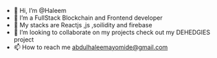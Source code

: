 - 👋 Hi, I’m @Haleem
- 👀 I’m a FullStack Blockchain and  Frontend developer
- 🌱 My stacks are Reactjs ,js ,soilidity and firebase
- 💞️ I’m looking to collaborate on my projects  check out my DEHEDGIES project
- 📫 How to reach me abdulhaleemayomide@gmail.com

<!---
Haleem-code/Haleem-code is a ✨ special ✨ repository because its `README.md` (this file) appears on your GitHub profile.
You can click the Preview link to take a look at your changes.
--->
